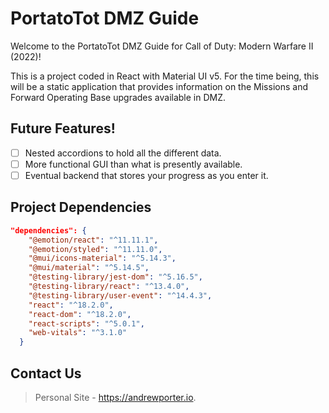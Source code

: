 # PortatoTot DMZ Guide

Welcome to the PortatoTot DMZ Guide for Call of Duty: Modern Warfare II (2022)!

This is a project coded in React with Material UI v5. For the time being, this will be a static application that provides information on the Missions and Forward Operating Base upgrades available in DMZ.

## Future Features!

- [ ] Nested accordions to hold all the different data.
- [ ] More functional GUI than what is presently available.
- [ ] Eventual backend that stores your progress as you enter it.

## Project Dependencies

``` JSON
"dependencies": {
    "@emotion/react": "^11.11.1",
    "@emotion/styled": "^11.11.0",
    "@mui/icons-material": "^5.14.3",
    "@mui/material": "^5.14.5",
    "@testing-library/jest-dom": "^5.16.5",
    "@testing-library/react": "^13.4.0",
    "@testing-library/user-event": "^14.4.3",
    "react": "^18.2.0",
    "react-dom": "^18.2.0",
    "react-scripts": "^5.0.1",
    "web-vitals": "^3.1.0"
  }
```

## Contact Us

> Personal Site - <https://andrewporter.io>.
